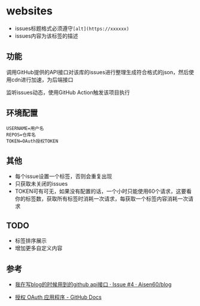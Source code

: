 # websites

- issues标题格式必须遵守`[alt](https://xxxxxx)`
- issues内容为该标签的描述

## 功能

调用GitHub提供的API接口对该库的issues进行整理生成符合格式的json，然后使用cdn进行加速，为后端接口

监听issues动态，使用GitHub Action触发该项目执行

## 环境配置

```
USERNAME=用户名
REPOS=仓库名
TOKEN=OAuth授权TOKEN
```

## 其他

- 每个issue设置一个标签，否则会重复出现
- 只获取未关闭的issues
- TOKEN可有可无，如果没有配置的话，一个小时只能使用60个请求，这要看你的标签数，获取所有标签时消耗一次请求，每获取一个标签内容消耗一次请求

## TODO

- 标签排序展示
- 增加更多自定义内容

## 参考

- [我在写blog的时候用到的github api接口 · Issue #4 · Aisen60/blog](https://github.com/Aisen60/blog/issues/4)

- [授权 OAuth 应用程序 - GitHub Docs](https://docs.github.com/cn/developers/apps/authorizing-oauth-apps)